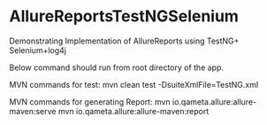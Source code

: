 # AllureReportsTestNGSelenium
Demonstrating Implementation of AllureReports using TestNG+ Selenium+log4j

Below command should run from root directory of the app.
 
MVN commands for test:
mvn clean test -DsuiteXmlFile=TestNG.xml

MVN commands for generating Report:
mvn io.qameta.allure:allure-maven:serve
mvn io.qameta.allure:allure-maven:report
